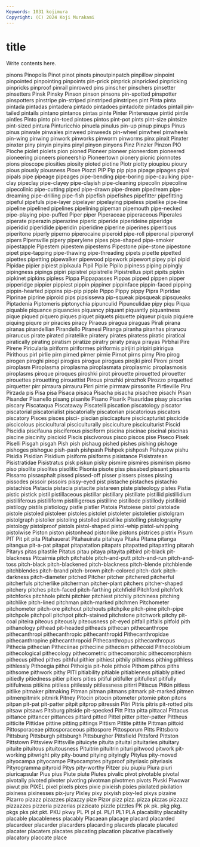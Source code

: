 ```yaml
---
Keywords: 1031 kojimura
Copyright: (C) 2024 Koji Murakami
---
```


# title

Write contents here.



 pinons Pinopolis Pinot
pinot pinots pinoutpinpatch pinpillow pinpoint pinpointed pinpointing pinpoints pin-prick pinprick
pinpricked pinpricking pinpricks pinproof pinrail pinrowed pins pinscher pinschers pinsetter
pinsetters Pinsk Pinsky Pinson pinson pinsons pin-spotted pinspotter pinspotters pinstripe
pin-striped pinstriped pinstripes pint Pinta pinta pintada pintadas pintadera pintado
pintadoes pintadoite pintados pintail pin-tailed pintails pintano pintanos pintas pinte
Pinter Pinteresque pintid pintle pintles Pinto pinto pin-toed pintoes pintos
pint-pot pints pint-size pintsize pint-sized pintura Pinturicchio pinuela pinulus pin-up
pinup pinups Pinus pinus pinwale pinwales pinweed pinweeds pin-wheel pinwheel
pinwheels pin-wing pinwing pinwork pinworks pinworm pinworms pinx pinxit Pinxter
pinxter piny pinyin pinyins pinyl pinyon pinyons Pinz Pinzler Pinzon
PIO Pioche piolet piolets pion pioned Pioneer pioneer pioneerdom pioneered
pioneering pioneers pioneership Pioneertown pionery pionic pionnotes pions pioscope piosities
piosity pioted piotine Piotr piotty pioupiou pioury pious piously piousness
Pioxe Piozzi PIP Pip pip pipa pipage pipages pipal pipals
pipe pipeage pipeages pipe-bending pipe-boring pipe-caulking pipe-clay pipeclay pipe-clayey pipe-clayish
pipe-cleaning pipecolin pipecoline pipecolinic pipe-cutting piped pipe-drawn pipe-dream pipedream pipe-dreaming
pipe-drilling pipe-fish pipefish pipefishes pipefitter pipefitting pipeful pipefuls pipe-layer pipelayer
pipelaying pipeless pipelike pipe-line pipeline pipelined pipelines pipelining pipeman pipemouth
pipe-necked pipe-playing pipe-puffed Piper piper Piperaceae piperaceous Piperales piperate piperazin
piperazine piperic piperide piperideine piperidge piperidid piperidide piperidin piperidine piperine
piperines piperitious piperitone piperly piperno piperocaine piperoid pipe-roll piperonal piperonyl
pipers Pipersville pipery piperylene pipes pipe-shaped pipe-smoker pipestapple Pipestem pipestem
pipestems Pipestone pipe-stone pipestone pipet pipe-tapping pipe-thawing pipe-threading pipets pipette
pipetted pipettes pipetting pipewalker pipewood pipework pipewort pipey pipi pipid
Pipidae pipier pipiest pipikaula Pipil Pipile Pipilo pipiness piping pipingly
pipingness pipings pipiri pipistrel pipistrelle Pipistrellus pipit pipits pipkin pipkinet
pipkins pipless Pippa Pippapasses Pippas pipped pippen pipper pipperidge pippier
pippiest pippin pippiner pippinface pippin-faced pipping pippin-hearted pippins pip-pip pipple
Pippo Pippy pippy Pipra Pipridae Piprinae piprine piproid pips pipsissewa
pip-squeak pipsqueak pipsqueaks Piptadenia Piptomeris piptonychia pipunculid Pipunculidae pipy piqu
Piqua piquable piquance piquancies piquancy piquant piquantly piquantness pique piqued
piquero piques piquet piquets piquette piqueur piquia piquiere piquing piqure
pir piracies piracy Piraeus piragua piraguas Pirali pirana piranas pirandellian
Pirandello Piranesi Piranga piranha piranhas pirarucu pirarucus pirate pirated piratelike
piratery pirates piratess piratic piratical piratically pirating piratism piratize piratry
piraty piraya pirayas Pirbhai Pire Pirene Piricularia piriform piriformes piriformis
pirijiri piripiri piririgua Pirithous pirl pirlie pirn pirned pirner pirnie
Pirnot pirns pirny Piro pirog pirogen piroghi pirogi pirogies pirogue
pirogues pirojki pirol Pironi piroot piroplasm Piroplasma piroplasma piroplasmata piroplasmic
piroplasmosis piroplasms piroque piroques piroshki pirot pirouette pirouetted pirouetter pirouettes
pirouetting pirouettist Pirous pirozhki pirozhok Pirozzo pirquetted pirquetter pirr pirraura
pirrauru Pirri pirrie pirrmaw pirssonite Pirtleville Piru Pirzada pis Pisa
pisa Pisaca pisaca Pisacha pisacha pisachee pisachi Pisan Pisander Pisanello
pisang pisanite Pisano Pisarik Pisauridae pisay piscaries piscary Piscataqua Piscataway
Piscatelli piscation piscatology piscator piscatorial piscatorialist piscatorially piscatorian piscatorious piscators
piscatory Pisces pisces pisci- piscian piscicapture piscicapturist piscicide piscicolous piscicultural
pisciculturally pisciculture pisciculturist Piscid Piscidia piscifauna pisciferous pisciform piscina piscinae
piscinal piscinas piscine piscinity piscioid Piscis piscivorous pisco piscos pise
Piseco Pisek Piselli Pisgah pisgah Pish pish pishaug pished pishes
pishing pishoge pishoges pishogue pish-pash pishpash Pishpek pishposh Pishquow pishu
Pisidia Pisidian Pisidium pisiform pisiforms pisistance Pisistratean Pisistratidae Pisistratus pisk
piskun pisky pismire pismires pismirism pismo piso pisolite pisolites pisolitic
Pisonia pisote piss pissabed pissant pissants Pissarro pissasphalt pissed pissed-off
pisser pissers pisses pissing pissodes pissoir pissoirs pissy-eyed pist pistache
pistaches pistachio pistachios Pistacia pistacia pistacite pistareen piste pisteology pistes
Pistia pistic pistick pistil pistillaceous pistillar pistillary pistillate pistillid pistillidium
pistilliferous pistilliform pistilligerous pistilline pistillode pistillody pistilloid pistilogy pistils pistiology
pistle pistler Pistoia Pistoiese pistol pistolade pistole pistoled pistoleer pistoles
pistolet pistoleter pistoletier pistolgram pistolgraph pistolier pistoling pistolled pistollike pistolling
pistolography pistology pistolproof pistols pistol-shaped pistol-whip pistol-whipping pistolwise Piston piston
pistonhead pistonlike pistons pistrices pistrix Pisum PIT Pit pit pita
Pitahauerat Pitahauirata pitahaya Pitaka Pitana pitanga pitangua pit-a-pat pitapat pitapatation
pitapats pitapatted pitapatting pitarah Pitarys pitas pitastile Pitatus pitau pitaya
pitayita pitbird pit-black pit-blackness Pitcairnia pitch pitchable pitch-and-putt pitch-and-run pitch-and-toss
pitch-black pitch-blackened pitch-blackness pitch-blende pitchblende pitchblendes pitch-brand pitch-brown pitch-colored pitch-dark
pitch-darkness pitch-diameter pitched Pitcher pitcher pitchered pitcherful pitcherfuls pitcherlike pitcherman
pitcher-plant pitchers pitcher-shaped pitchery pitches pitch-faced pitch-farthing pitchfield Pitchford pitchfork
pitchforks pitchhole pitchi pitchier pitchiest pitchily pitchiness pitching pitchlike pitch-lined
pitchman pitch-marked pitchmen Pitchometer pitchometer pitch-ore pitchout pitchouts pitchpike pitch-pine
pitch-pipe pitchpole pitchpoll pitchpot pitch-stained pitchstone pitchwork pitchy pit-coal piteira
piteous piteously piteousness pit-eyed pitfall pitfalls pitfold pith pithanology pithead
pit-headed pitheads pithecan pithecanthrope pithecanthropi pithecanthropic pithecanthropid Pithecanthropidae pithecanthropine pithecanthropoid
Pithecanthropus pithecanthropus Pithecia pithecian Pitheciinae pitheciine pithecism pithecoid Pithecolobium pithecological
pithecology pithecometric pithecomorphic pithecomorphism pithecus pithed pithes pithful pithier pithiest
pithily pithiness pithing pithless pithlessly Pithoegia pithoi Pithoigia pit-hole pithole
Pithom pithos piths pithsome pithwork pithy PITI pitiability pitiable pitiableness
pitiably pitied pitiedly pitiedness pitier pitiers pities pitiful pitifuller pitifullest
pitifully pitifulness pitikins pitiless pitilessly pitilessness pitirri Pitiscus Pitkin pitless
pitlike pitmaker pitmaking Pitman pitman pitmans pitmark pit-marked pitmen pitmenpitmirk
pitmirk Pitney Pitocin pitocin pitometer pitomie piton pitons pitpan pit-pat
pit-patter pitpit pitprop pitressin Pitri Pitris pitris pit-rotted pits pitsaw
pitsaws Pitsburg pitside pit-specked Pitt Pitta pitta pittacal Pittacus pittance
pittancer pittances pittard pitted Pittel pitter pitter-patter Pittheus pitticite Pittidae
pittine pitting pittings Pittism Pittite pittite Pittman pittoid Pittosporaceae pittosporaceous
pittospore Pittosporum Pitts Pittsboro Pittsburg Pittsburgh pittsburgh Pittsburgher Pittsfield Pittsford
Pittston Pittstown Pittsview Pittsville pituicyte pituita pituital pituitaries pituitary pituite
pituitous pituitousness Pituitrin pituitrin pituri pitwood pitwork pit-working pitwright pity
pity-bound pitying pityingly Pitylus pity-moved pityocampa pityocampe Pityocamptes pityproof pityriasic
pityriasis Pityrogramma pityroid Pitys pity-worthy Pitzer piu piupiu Piura piuri
piuricapsular Pius pius Piute piute Piutes pivalic pivot pivotable pivotal
pivotally pivoted pivoter pivoting pivotman pivotmen pivots Pivski Piwowar piwut
pix PIXEL pixel pixels pixes pixie pixieish pixies pixilated pixilation
pixiness pixinesses pix-jury Pixley pixy pixyish pixy-led pixys pizaine Pizarro
pizazz pizazzes pizazzy pize Pizor pizz pizz. pizza pizzas pizzazz
pizzazzes pizzeria pizzerias pizzicato pizzle pizzles PK pk pk. pkg
pkg. pkgs pks pkt pkt. PKU pkwy PL Pl pl
pl. PL/1 PL1 PLA placability placabilty placable placableness placably Placaean
placage placard placarded placardeer placarder placarders placarding placards placate placated
placater placaters placates placating placation placative placatively placatory placcate place
